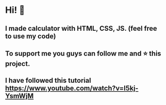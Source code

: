 # Hi! 👋
## I made calculator with HTML, CSS, JS. (feel free to use my code)
## To support me you guys can follow me and ⭐ this project.
## I have followed this tutorial https://www.youtube.com/watch?v=I5kj-YsmWjM
